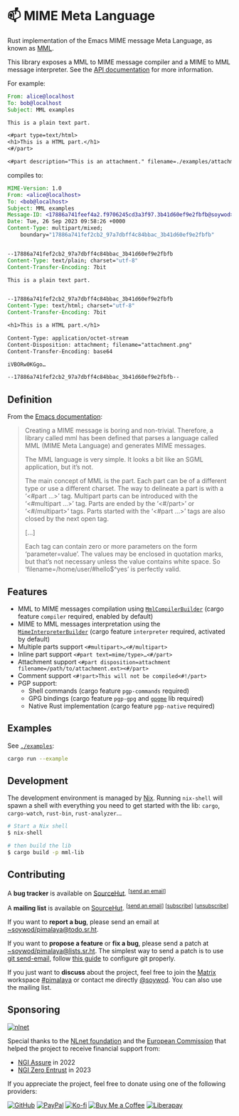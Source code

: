 # 📫 MIME Meta Language

Rust implementation of the Emacs MIME message Meta Language, as known as [MML](https://www.gnu.org/software/emacs/manual/html_node/emacs-mime/Composing.html).

This library exposes a MML to MIME message compiler and a MIME to MML message interpreter. See the [API documentation](https://docs.rs/mml-lib/latest/mml/) for more information.

For example:

```eml
From: alice@localhost
To: bob@localhost
Subject: MML examples

This is a plain text part.

<#part type=text/html>
<h1>This is a HTML part.</h1>
<#/part>

<#part description="This is an attachment." filename=./examples/attachment.png><#/part>
```

compiles to:

```eml
MIME-Version: 1.0
From: <alice@localhost>
To: <bob@localhost>
Subject: MML examples
Message-ID: <17886a741feef4a2.f9706245cd3a3f97.3b41d60ef9e2fbfb@soywod>
Date: Tue, 26 Sep 2023 09:58:26 +0000
Content-Type: multipart/mixed; 
	boundary="17886a741fef2cb2_97a7dbff4c84bbac_3b41d60ef9e2fbfb"


--17886a741fef2cb2_97a7dbff4c84bbac_3b41d60ef9e2fbfb
Content-Type: text/plain; charset="utf-8"
Content-Transfer-Encoding: 7bit

This is a plain text part.


--17886a741fef2cb2_97a7dbff4c84bbac_3b41d60ef9e2fbfb
Content-Type: text/html; charset="utf-8"
Content-Transfer-Encoding: 7bit

<h1>This is a HTML part.</h1>

Content-Type: application/octet-stream
Content-Disposition: attachment; filename="attachment.png"
Content-Transfer-Encoding: base64

iVBORw0KGgo…

--17886a741fef2cb2_97a7dbff4c84bbac_3b41d60ef9e2fbfb--
```

## Definition

From the [Emacs documentation](https://www.gnu.org/software/emacs/manual/html_node/emacs-mime/MML-Definition.html):

> Creating a MIME message is boring and non-trivial. Therefore, a library called mml has been defined that parses a language called MML (MIME Meta Language) and generates MIME messages.
>
> The MML language is very simple. It looks a bit like an SGML application, but it’s not.
> 
> The main concept of MML is the part. Each part can be of a different type or use a different charset. The way to delineate a part is with a ‘<#part ...>’ tag. Multipart parts can be introduced with the ‘<#multipart ...>’ tag. Parts are ended by the ‘<#/part>’ or ‘<#/multipart>’ tags. Parts started with the ‘<#part ...>’ tags are also closed by the next open tag.
> 
> […]
> 
> Each tag can contain zero or more parameters on the form ‘parameter=value’. The values may be enclosed in quotation marks, but that’s not necessary unless the value contains white space. So ‘filename=/home/user/#hello$^yes’ is perfectly valid.

## Features

- MML to MIME messages compilation using [`MmlCompilerBuilder`](https://docs.rs/mml-lib/latest/mml/message/compiler/struct.MmlCompilerBuilder.html)  (cargo feature `compiler` required, enabled by default)
- MIME to MML messages interpretation using the [`MimeInterpreterBuilder`](https://docs.rs/mml-lib/latest/mml/message/interpreter/struct.MimeInterpreterBuilder.html) (cargo feature `interpreter` required, activated by default)
- Multiple parts support `<#multipart>…<#/multipart>`
- Inline part support `<#part text=mime/type>…<#/part>`
- Attachment support `<#part disposition=attachment filename=/path/to/attachment.ext><#/part>`
- Comment support `<#!part>This will not be compiled<#!/part>`
- PGP support:
  - Shell commands (cargo feature `pgp-commands` required)
  - GPG bindings (cargo feature `pgp-gpg` and [`gpgme`](https://gnupg.org/software/gpgme/index.html) lib required)
  - Native Rust implementation (cargo feature `pgp-native` required)

## Examples

See [`./examples`](https://git.sr.ht/~soywod/pimalaya/tree/master/item/mml/examples):

```sh
cargo run --example
```

## Development

The development environment is managed by [Nix](https://nixos.org/download.html). Running `nix-shell` will spawn a shell with everything you need to get started with the lib: `cargo`, `cargo-watch`, `rust-bin`, `rust-analyzer`…

```sh
# Start a Nix shell
$ nix-shell

# then build the lib
$ cargo build -p mml-lib
```

## Contributing

A **bug tracker** is available on [SourceHut](https://todo.sr.ht/~soywod/pimalaya). <sup>[[send an email](mailto:~soywod/pimalaya@todo.sr.ht)]</sup>

A **mailing list** is available on [SourceHut](https://lists.sr.ht/~soywod/pimalaya). <sup>[[send an email](mailto:~soywod/pimalaya@lists.sr.ht)] [[subscribe](mailto:~soywod/pimalaya+subscribe@lists.sr.ht)] [[unsubscribe](mailto:~soywod/pimalaya+unsubscribe@lists.sr.ht)]</sup>

If you want to **report a bug**, please send an email at [~soywod/pimalaya@todo.sr.ht](mailto:~soywod/pimalaya@todo.sr.ht).

If you want to **propose a feature** or **fix a bug**, please send a patch at [~soywod/pimalaya@lists.sr.ht](mailto:~soywod/pimalaya@lists.sr.ht). The simplest way to send a patch is to use [git send-email](https://git-scm.com/docs/git-send-email), follow [this guide](https://git-send-email.io/) to configure git properly.

If you just want to **discuss** about the project, feel free to join the [Matrix](https://matrix.org/) workspace [#pimalaya](https://matrix.to/#/#pimalaya:matrix.org) or contact me directly [@soywod](https://matrix.to/#/@soywod:matrix.org). You can also use the mailing list.

## Sponsoring

[![nlnet](https://nlnet.nl/logo/banner-160x60.png)](https://nlnet.nl/project/Himalaya/index.html)

Special thanks to the [NLnet foundation](https://nlnet.nl/project/Himalaya/index.html) and the [European Commission](https://www.ngi.eu/) that helped the project to receive financial support from:

- [NGI Assure](https://nlnet.nl/assure/) in 2022
- [NGI Zero Entrust](https://nlnet.nl/entrust/) in 2023

If you appreciate the project, feel free to donate using one of the following providers:

[![GitHub](https://img.shields.io/badge/-GitHub%20Sponsors-fafbfc?logo=GitHub%20Sponsors)](https://github.com/sponsors/soywod)
[![PayPal](https://img.shields.io/badge/-PayPal-0079c1?logo=PayPal&logoColor=ffffff)](https://www.paypal.com/paypalme/soywod)
[![Ko-fi](https://img.shields.io/badge/-Ko--fi-ff5e5a?logo=Ko-fi&logoColor=ffffff)](https://ko-fi.com/soywod)
[![Buy Me a Coffee](https://img.shields.io/badge/-Buy%20Me%20a%20Coffee-ffdd00?logo=Buy%20Me%20A%20Coffee&logoColor=000000)](https://www.buymeacoffee.com/soywod)
[![Liberapay](https://img.shields.io/badge/-Liberapay-f6c915?logo=Liberapay&logoColor=222222)](https://liberapay.com/soywod)
